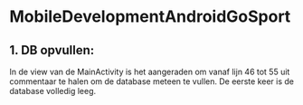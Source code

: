 # MobileDevelopmentAndroidGoSport

## 1. DB opvullen:
In de view van de MainActivity is het aangeraden om vanaf lijn 46 tot 55 uit commentaar te halen om de database meteen te vullen. De eerste keer is de database volledig leeg.
